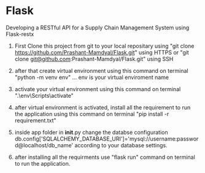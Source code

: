 # Flask
Developing a RESTful API for a Supply Chain Management System using Flask-restx

1. First Clone this project from git to your local repositary using "git clone https://github.com/Prashant-Mamdyal/Flask.git" using HTTPS
                                                                 or "git clone git@github.com:Prashant-Mamdyal/Flask.git" using SSH

2. after that create virtual environment using this command on terminal "python -m venv env"       ... env is your virtual enviroment name

3. activate your virtual environment using this command on terminal ".\env\Scripts\activate" 

4. after virtual environment is activated, install all the requirement to run the application using this command on terminal "pip install -r requirement.txt"

5. inside app folder in __init__.py change the databse configuration 
    db.config['SQLALCHEMY_DATABASE_URI']='mysql://username:password@localhost/db_name'
    according to your database settings.

6. after installing all the requirments use "flask run" command on terminal to run the application.